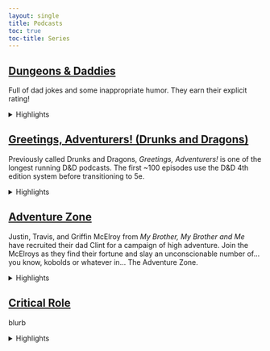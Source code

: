 ```yaml
---
layout: single
title: Podcasts
toc: true
toc-title: Series
---
```


## [Dungeons & Daddies](/dungeons-daddies.md/)

Full of dad jokes and some inappropriate humor. They earn their explicit rating!

<details>
<summary>Highlights</summary>

<h4 id="dungeons-daddies-season-1"> Season 1 (complete, 69 episodes) </h4>

Four dads from our world are flung into a land of high fantasy and magic in a quest to rescue their lost sons.

<h4 id="dungeons-daddies-fetch-quest"> Fetch Quest (complete, 3 episodes) </h4>

Fun between seasons mini-series about 3 dogs and a cat.

<h4 id="dungeons-daddies-season-2"> Season 2 (ongoing, 12 episodes) </h4>

The dad's grandkids are tasked with fixing the world that their grandparents kinda jacked up.

<h4 id="dungeons-daddies-mountains-dadness"> At the Mountains of Dadness (complete, 3 episodes) </h4>

A Patreon/[store purchase](https://store.dungeonsanddaddies.com/products/at-the-mountains-of-dadness-digital-download) only horror prequel campaign. Set in 1939 this mini-series follows the grandparents of the Dungeons and Daddies dads as they investigate a missing film crew. Played in the Call of Cthulhu system.

</details>


## [Greetings, Adventurers! (Drunks and Dragons)](https://geeklyinc.com/category/drunks-and-dragons/)

Previously called Drunks and Dragons, *Greetings, Adventurers!* is one of the longest running D&D podcasts. The first ~100 episodes use the D&D 4th edition system before transitioning to 5e.

<details>
<summary>Highlights</summary>

<h4 id="greetings-adventurers-campaign-1"> Campaign 1 (complete, 427 episodes)</h4>

Episode 1 begins with Tum Darkblade (Tin Lanning), Thom the Dragonborn (Mike Bachmann), Junpei Iori (Steven Strom), and Aludra (Jennifer Cheek) who find themselves in a very strange situation (engineered by DM Michael DiMauro). With only their wits, the newly formed group must work together to escape certain death and dismemberment in this spooky Halloween themed adventure.

<h4 id="greetings-adventurers-leviathan">  Greetings Adventurers - Leviathan (complete, 10 episodes) </h4>

A side-story interlude hosted by guest DM Fred Greenleaf where 5 adventurers travel deep into a mysterious and unknown underground city, to explore and rescue a team of miners that have recently gone missing.

<h4 id="greetings-adventurers-campaign-2"> Campaign 2 (ongoing, 23 episodes) </h4>

This is a completely brand new campaign set within the world of Campaign 1. No knowledge of Campaign 1 is required to understand and enjoy this campaign, so it's a great place to jump in if you don't want to start a 400+ episode journey.

Episode 0 begins with a group of adventurers of some renown hearing tell of a dragon, a foe for more powerful than they have faced to date, ravaging the lands of House Cromwell. Being that they are as brave as they are heroic they set off to show this beast that you do not mess with the people of this land. And episode 1 continues when the siren call of fate pulls a group of stalwart individuals to the town called Rimeford. Surely this chance encounter will have long lasting ramifications on the realm.

<h4 id="greetings-adventurers-bonus-eps"> Various Bonus Episodes</h4>

</details>

## [Adventure Zone]()

Justin, Travis, and Griffin McElroy from *My Brother, My Brother and Me* have recruited their dad Clint for a campaign of high adventure. Join the McElroys as they find their fortune and slay an unconscionable number of… you know, kobolds or whatever in… The Adventure Zone.

<details>
<summary>Highlights</summary>

<h4 id="adventure-zone"> The Adventure Zone </h4>

Join in the campaign as Justin (Taako), Travis (Magnus) and Clint (Merle), led by Dungeon Master Griffin, take their first steps into the unknown.

<h4 id="ethersea"> Ethersea </h4>

</details>

## [Critical Role]()

blurb

<details>
<summary>Highlights</summary>

    
</details>